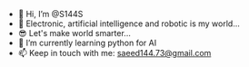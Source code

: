 - 👋 Hi, I’m @S144S
- 👀 Electronic, artificial intelligence and robotic is my world...
- :sunglasses: Let's make world smarter...
- 🌱 I’m currently learning python for AI
- 📫 Keep in touch with me: <saeed144.73@gmail.com>

<!---
S144S/S144S is a ✨ special ✨ repository because its `README.md` (this file) appears on your GitHub profile.
You can click the Preview link to take a look at your changes.
--->
